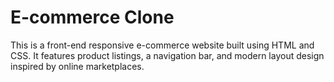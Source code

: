 # E-commerce Clone

This is a front-end responsive e-commerce website built using HTML and CSS. It features product listings, a navigation bar, and modern layout design inspired by online marketplaces.
